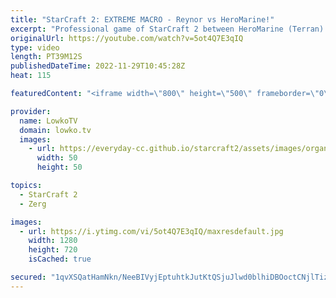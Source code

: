 ```yaml
---
title: "StarCraft 2: EXTREME MACRO - Reynor vs HeroMarine!"
excerpt: "Professional game of StarCraft 2 between HeroMarine (Terran) and Reynor (Zerg). This is an extreme macro game of Zerg versus Terran from the European Regionals of Dreamhack Atlanta.  Support my work on Patreon: https://www.patreon.com/lowkotv Become a YouTube member: https://lowko.tv/join  More Lowko:"
originalUrl: https://youtube.com/watch?v=5ot4Q7E3qIQ
type: video
length: PT39M12S
publishedDateTime: 2022-11-29T10:45:28Z
heat: 115

featuredContent: "<iframe width=\"800\" height=\"500\" frameborder=\"0\" src=\"https://www.youtube.com/embed/5ot4Q7E3qIQ\" allow=\"accelerometer; autoplay; encrypted-media; gyroscope; picture-in-picture\" allowfullscreen></iframe>"

provider:
  name: LowkoTV
  domain: lowko.tv
  images:
    - url: https://everyday-cc.github.io/starcraft2/assets/images/organizations/lowko.tv-50x50.jpg
      width: 50
      height: 50

topics:
  - StarCraft 2
  - Zerg

images:
  - url: https://i.ytimg.com/vi/5ot4Q7E3qIQ/maxresdefault.jpg
    width: 1280
    height: 720
    isCached: true

secured: "1qvXSQatHamNkn/NeeBIVyjEptuhtkJutKtQSjuJlwd0blhiDBOoctCNjlTizPxdzcG+bZbhvV5PTRBJqwCzeDHMPCKgPho5Gzd+ejp9LFJveKD0+2m0OvHMSRIVcCpuduGL54AWlNIKmHknrfCihV0mZzEoD1yP3+BOp/2PFbXMADvsJ3cMVDdzvmBzHacWFVqnyyiNpMovqky9Km5e82UBCrvTi9HAo4pRuVTl8U8rTQBf1rPBgEVw+crz7rUNiftU95bJOKDohMoH8kP58jyQRMfgbcXjNPY3Ks2C5gm2zsSlHsTk2DC+pMEQeO9AKcIj6YH28OmkKEN6J/gy/8zmuAs+vVlv6dXmKN5sGM1c9MNp3XtNnSUhR1unkwKBvYR/VQrdIonJCQTsDWg4TlEEGif03QYRTacTiJDSPIWHfv4hNqqRy2sxRYy3ady8;JsDk/WQBuPIaICeWsFTS+A=="
---
```


